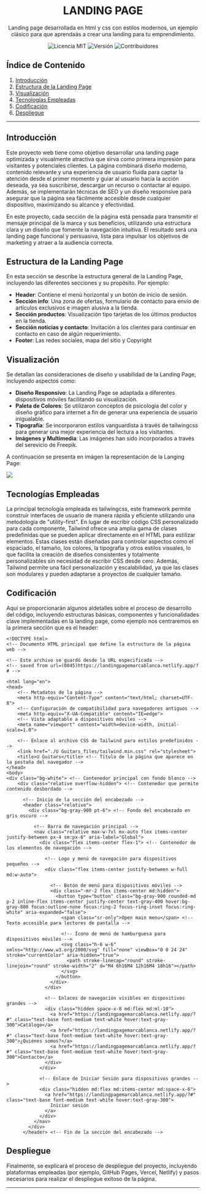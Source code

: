 <h1 align="center">LANDING PAGE</h1>

<p align="center">Landing page desarrollada en html y css con estilos modernos, un ejemplo clásico para que aprendaás a crear una landing para tu emprendimiento.</p>

<p align="center">
  <img src="https://img.shields.io/badge/licencia-MAC-green" alt="Licencia MIT">
  <img src="https://img.shields.io/badge/versi%C3%B3n-1.0.0-blue" alt="Versión">
  <img src="https://img.shields.io/badge/contribuidores-2-brightgreen" alt="Contribuidores">
</p>

## Índice de Contenido
1. [Introducción](#introducción)
2. [Estructura de la Landing Page](#estructura-de-la-landing-page)
3. [Visualización](#visualización)
4. [Tecnologías Empleadas](#tecnologías-empleadas)
5. [Codificación](#codificación)
6. [Despliegue](#despliegue)

---

## Introducción
Este proyecto web tiene como objetivo desarrollar una landing page optimizada y visualmente atractiva que sirva como primera impresión para visitantes y potenciales clientes. La página combinará diseño moderno, contenido relevante y una experiencia de usuario fluida para captar la atención desde el primer momento y guiar al usuario hacia la acción deseada, ya sea suscribirse, descargar un recurso o contactar al equipo. Además, se implementarán técnicas de SEO y un diseño responsive para asegurar que la página sea fácilmente accesible desde cualquier dispositivo, maximizando su alcance y efectividad.

En este proyecto, cada sección de la página está pensada para transmitir el mensaje principal de la marca y sus beneficios, utilizando una estructura clara y un diseño que fomente la navegación intuitiva. El resultado será una landing page funcional y persuasiva, lista para impulsar los objetivos de marketing y atraer a la audiencia correcta.

## Estructura de la Landing Page
En esta sección se describe la estructura general de la Landing Page, incluyendo las diferentes secciones y su propósito. Por ejemplo:

- **Header**: Contiene el menú horizontal y un botón de inicio de sesión.
- **Sección info**: Una zona de ofertas, formulario de contacto para envío de artículos exclusivos e imagen alusiva a la tienda.
- **Sección productos**: Visualización tipo tarjetas de los últimos productos en la tienda.
- **Sección noticias y contacto**: Invitación a los clientes para continuar en contacto en caso de algún requerimiento.
- **Footer**: Las redes sociales, mapa del sitio  y Copyright


## Visualización
Se detallan las consideraciones de diseño y usabilidad de la Landing Page, incluyendo aspectos como:

- **Diseño Responsivo**: La Landing Page se adaptada a diferentes dispositivos móviles facilitando su visualización.
- **Paleta de Colores**: Se utilizaron conceptos de psicología del color y diseño gráfico para internet a fin de generar una experiencia de usuario inigualable.
- **Tipografía**: Se incorporaron estilos vanguardista a través de tailwingcss para generar una mejor experiencia del lectura a los visitantes.
- **Imágenes y Multimedia**: Las imágenes han sido incorporados a través del serevicio de Freepik.

A continuación se presenta en imágen la representación de la Langing Page:

![](https://github.com/monicarias/Landing-page/blob/main/Prototipo.jpg?raw=true)

## Tecnologías Empleadas
La principal tecnología empleada es tailwingcss, este framework permite construir interfaces de usuario de manera rápida y eficiente utilizando una metodología de "utility-first". En lugar de escribir código CSS personalizado para cada componente, Tailwind ofrece una amplia gama de clases predefinidas que se pueden aplicar directamente en el HTML para estilizar elementos. Estas clases están diseñadas para controlar aspectos como el espaciado, el tamaño, los colores, la tipografía y otros estilos visuales, lo que facilita la creación de diseños consistentes y totalmente personalizables sin necesidad de escribir CSS desde cero. Además, Tailwind permite una fácil personalización y escalabilidad, ya que las clases son modulares y pueden adaptarse a proyectos de cualquier tamaño.

## Codificación
Aquí se proporcionarán algunos aldetalles sobre el proceso de desarrollo del código, incluyendo estructuras básicas, componentes y funcionalidades clave implementadas en la landing page, como ejemplo nos centraremos en la primera sección que es el header:

```
<!DOCTYPE html>
<!-- Documento HTML principal que define la estructura de la página web -->

<!-- Este archivo se guardó desde la URL especificada -->
<!-- saved from url=(0045)https://landingpagemarcablanca.netlify.app/?# -->

<html lang="en">
<head>
    <!-- Metadatos de la página -->
    <meta http-equiv="Content-Type" content="text/html; charset=UTF-8">
    <!-- Configuración de compatibilidad para navegadores antiguos -->
    <meta http-equiv="X-UA-Compatible" content="IE=edge">
    <!-- Vista adaptable a dispositivos móviles -->
    <meta name="viewport" content="width=device-width, initial-scale=1.0">
    
    <!-- Enlace al archivo CSS de Tailwind para estilos predefinidos -->
    <link href="./U Guitars_files/tailwind.min.css" rel="stylesheet">
    <title>U Guitars</title> <!-- Título de la página que aparece en la pestaña del navegador -->
</head>
<body>
<div class="bg-white"> <!-- Contenedor principal con fondo blanco -->
    <div class="relative overflow-hidden"> <!-- Contenedor que permite contenido desbordado -->
      
      <!-- Inicio de la sección del encabezado -->
      <header class="relative">
        <div class="bg-gray-900 pt-6"> <!-- Fondo del encabezado en gris oscuro -->
          
          <!-- Barra de navegación principal -->
          <nav class="relative max-w-7xl mx-auto flex items-center justify-between px-4 sm:px-6" aria-label="Global">
            <div class="flex items-center flex-1"> <!-- Contenedor de los elementos de navegación -->
              
              <!-- Logo y menú de navegación para dispositivos pequeños -->
              <div class="flex items-center justify-between w-full md:w-auto">
                
                <!-- Botón de menú para dispositivos móviles -->
                <div class="-mr-2 flex items-center md:hidden">
                  <button type="button" class="bg-gray-900 rounded-md p-2 inline-flex items-center justify-center text-gray-400 hover:bg-gray-800 focus:outline-none focus:ring-2 focus-ring-inset focus:ring- white" aria-expanded="false">
                    <span class="sr-only">Open main menu</span> <!-- Texto accesible para lectores de pantalla -->
                    
                    <!-- Ícono de menú de hamburguesa para dispositivos móviles -->
                    <svg class="h-6 w-6" xmlns="http://www.w3.org/2000/svg" fill="none" viewBox="0 0 24 24" stroke="currentColor" aria-hidden="true">
                      <path stroke-linecap="round" stroke-linejoin="round" stroke-width="2" d="M4 6h16M4 12h16M4 18h16"></path>
                    </svg>
                  </button>
                </div>
              </div>
              
              <!-- Enlaces de navegación visibles en dispositivos grandes -->
              <div class="hidden space-x-8 md:flex md:ml-10">
                <a href="https://landingpagemarcablanca.netlify.app/?#" class="text-base font-medium text-white hover:text-gray-300">Catálogo</a>
                <a href="https://landingpagemarcablanca.netlify.app/?#" class="text-base font-medium text-white hover:text-gray-300">¿Quiénes somos?</a>
                <a href="https://landingpagemarcablanca.netlify.app/?#" class="text-base font-medium text-white hover:text-gray-300">Contacto</a>
              </div>
            </div>
            
            <!-- Enlace de Iniciar Sesión para dispositivos grandes -->
            <div class="hidden md:flex md:items-center md:space-x-6">
              <a href="https://landingpagemarcablanca.netlify.app/?#" class="text-base font-medium text-white hover:text-gray-300">
                Iniciar sesión
              </a>
            </div>
          </nav>
        </div>
      </header> <!-- Fin de la sección del encabezado -->

```

## Despliegue
Finalmente, se explicará el proceso de despliegue del proyecto, incluyendo plataformas empleadas (por ejemplo, GitHub Pages, Vercel, Netlify) y pasos necesarios para realizar el despliegue exitoso de la página.

---

